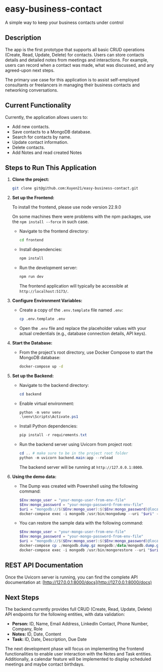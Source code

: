 # easy-business-contact

A simple way to keep your business contacts under control

## Description

The app is the first prototype that supports all basic CRUD operations (Create, Read, Update, Delete) for contacts. Users can store contacts details and detailed notes from meetings and interactions. For example, users can record when a contact was made, what was discussed, and any agreed-upon next steps.

The primary use case for this application is to assist self-employed consultants or freelancers in managing their business contacts and networking conversations.

## Current Functionality

Currently, the application allows users to:

- Add new contacts.
- Save contacts to a MongoDB database.
- Search for contacts by name.
- Update contact information.
- Delete contacts.
- Add Notes and read created Notes

## Steps to Run This Application

1.  **Clone the project:**

    ```bash
    git clone git@github.com:Xuyen21/easy-business-contact.git
    ```

2.  **Set up the Frontend:**

    To install the frontend, please use node version 22.9.0

    On some machines there were problems with the npm packages, use the `npm install --force` in such case.

    - Navigate to the frontend directory:
      ```bash
      cd frontend
      ```
    - Install dependencies:
      ```bash
      npm install
      ```
    - Run the development server:
      ```bash
      npm run dev
      ```
      The frontend application will typically be accessible at `http://localhost:5173/`.

3.  **Configure Environment Variables:**

    - Create a copy of the `.env.template` file named `.env`:
      ```bash
      cp .env.template .env
      ```
    - Open the `.env` file and replace the placeholder values with your actual credentials (e.g., database connection details, API keys).

4.  **Start the Database:**

    - From the project's root directory, use Docker Compose to start the MongoDB database:
      ```bash
      docker-compose up -d
      ```

5.  **Set up the Backend:**

    - Navigate to the backend directory:
      ```Powershell
      cd backend
      ```
    - Enable virtual environment:
      ```Powershell
      python -m venv venv
      .\venv\Scripts\Activate.ps1
      ```
    - Install Python dependencies:
      ```Powershell
      pip install -r requirements.txt
      ```
    - Run the backend server using Uvicorn from project root:
      ```Powershell
      cd .. # make sure to be in the project root folder
      python -m uvicorn backend.main:app --reload
      ```
      The backend server will be running at `http://127.0.0.1:8000`.

6.  **Using the demo data:**

    - The Dump was created with Powershell using the following command:

      ```Powershell
      $Env:mongo_user = "your-mongo-user-from-env-file"
      $Env:mongo_password = "your-mongo-password-from-env-file"
      $uri = "mongodb://$($Env:mongo_user):$($Env:mongo_password)@localhost:27017/"
      docker-compose exec -i mongodb /usr/bin/mongodump --uri "$uri" --gzip --archive > ./mongodb.dump.gz
      ```

    - You can restore the sample data with the following command:

      ```Powershell
      $Env:mongo_user = "your-mongo-user-from-env-file"
      $Env:mongo_password = "your-mongo-password-from-env-file"
      $uri = "mongodb://$($Env:mongo_user):$($Env:mongo_password)@localhost:27017/"
      docker-compose cp ./mongodb.dump.gz mongodb:/data/mongodb.dump.gz
      docker-compose exec -i mongodb /usr/bin/mongorestore --uri "$uri" --gzip --archive /data/mongodb.dump.gz
      ```

## REST API Documentation

Once the Uvicorn server is running, you can find the complete API documentation at:
[http://127.0.0.1:8000/docs](http://127.0.0.1:8000/docs)

## Next Steps

The backend currently provides full CRUD (Create, Read, Update, Delete) API endpoints for the following entities, with data validation:

- **Person:** ID, Name, Email Address, LinkedIn Contact, Phone Number, Company, Role
- **Notes:** ID, Date, Content
- **Task:** ID, Date, Description, Due Date

The next development phase will focus on implementing the frontend functionalities to enable user interaction with the Notes and Task entities. Additionally, a calendar feature will be implemented to display scheduled meetings and maybe contact birthdays.
